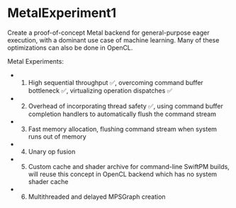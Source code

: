 # MetalExperiment1

Create a proof-of-concept Metal backend for general-purpose eager execution, with a dominant use case of machine learning. Many of these optimizations can also be done in OpenCL.

Metal Experiments:
- 1) High sequential throughput :white_check_mark:, overcoming command buffer bottleneck :white_check_mark:, virtualizing operation dispatches :white_check_mark:
- 2) Overhead of incorporating thread safety :white_check_mark:, using command buffer completion handlers to automatically flush the command stream
- 3) Fast memory allocation, flushing command stream when system runs out of memory
- 4) Unary op fusion
- 5) Custom cache and shader archive for command-line SwiftPM builds, will reuse this concept in OpenCL backend which has no system shader cache
- 6) Multithreaded and delayed MPSGraph creation
